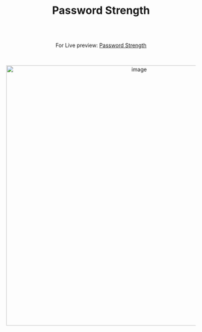 <h1 align="center">Password Strength</h1><br>
<br>
<p align="center">
For Live preview: <a href="https://ash-win-n.github.io/password-strength/">Password Strength</a></p><br>

<p align="center">

<img width="691" alt="image" src="https://user-images.githubusercontent.com/70138036/186837312-95853eb3-3786-4648-9c56-f0d51e0e5b88.png">


</p>
